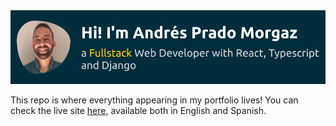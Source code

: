 <img src="/assets/readmeBanner.png" />


This repo is where everything appearing in my portfolio lives! You can check the live site <a href="https://andrespradomorgaz.com">here</a>, available both in English and Spanish.
